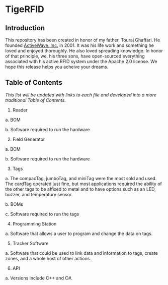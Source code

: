 # TigeRFID

## Introduction

This repository has been created in honor of my father, Touraj Ghaffari. He founded [ActiveWave, Inc.](http://www.activewaveinc.com/) in 2001. It was his life work and something he loved and enjoyed thoroughly. He also loved spreading knowledge. In honor of that principle, we, his three sons, have open-sourced everything associated with his active RFID system under the Apache 2.0 license. We hope this release helps you acheive your dreams.

## Table of Contents

*This list will be updated with links to each file and developed into a more traditional Table of Contents.*

1. Reader

  a. BOM
  
  b. Software required to run the hardware
  
2. Field Generator

  a. BOM
  
  b. Software required to run the hardware
  
3. Tags

  a. The compacTag, jumboTag, and miniTag were the most sold and used. The cardTag operated just fine, but most applications required the ability of the other tags to be affixed to metal and to have options such as an LED, buzzer, and temperature sensor.
  
  b. BOMs
  
  c. Software required to run the tags
  
4. Programming Station

  a. Software that allows a user to program and change the data on tags.
  
5. Tracker Software

  a. Software that could be used to link data and information to tags, create zones, and a whole host of other actions.
  
6. API

  a. Versions include C++ and C#.
